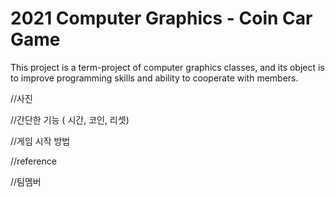 # 2021 Computer Graphics - Coin Car Game
This project is a term-project of computer graphics classes, and its object is 
to improve programming skills and ability to cooperate with members.

//사진

//간단한 기능 ( 시간, 코인, 리셋)

//게임 시작 방법

//reference

//팀멤버
